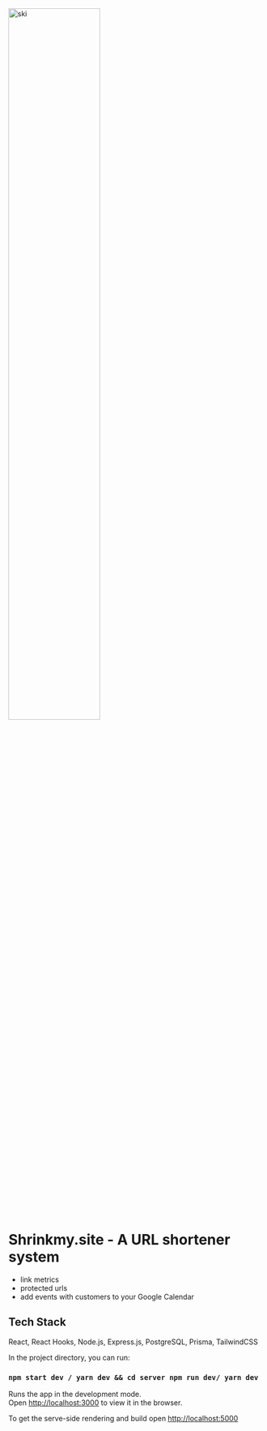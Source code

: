 



<img align="center" alt="ski" width="60%" src="https://media-exp1.licdn.com/dms/image/C4E22AQG5y6iaZGZ2Ig/feedshare-shrink_2048_1536/0/1619096081818?e=1622073600&v=beta&t=7vxB2D2VoqT6adMFqeSVUoUxAYb8exVPINQ7Qz_gxhQ" />
<br />
<br />
<br />

# Shrinkmy.site - A URL shortener system
- link metrics
- protected urls
- add events with customers to your Google Calendar

## Tech Stack

React, React Hooks, Node.js, Express.js, PostgreSQL, Prisma, TailwindCSS

In the project directory, you can run:

### `npm start dev / yarn dev && cd server npm run dev/ yarn dev`

Runs the app in the development mode.\
Open [http://localhost:3000](http://localhost:3000) to view it in the browser.

To get the serve-side rendering and build  open  [http://localhost:5000](http://localhost:5000)

